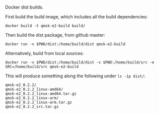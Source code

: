 Docker dist builds.

First build the build image, which includes all the build dependencies:

    docker build -t qmsk-e2-build build/ 

Then build the dist package, from github master:

    docker run -v $PWD/dist:/home/build/dist qmsk-e2-build

Alternatively, build from local sources:

    docker run -v $PWD/dist:/home/build/dist -v $PWD:/home/build/src -e SRC=/home/build/src qmsk-e2-build

This will produce something along the following under `ls -1p dist/`:

```
qmsk-e2_0.2.2/
qmsk-e2_0.2.2_linux-amd64/
qmsk-e2_0.2.2_linux-amd64.tar.gz
qmsk-e2_0.2.2_linux-arm/
qmsk-e2_0.2.2_linux-arm.tar.gz
qmsk-e2_0.2.2_src.tar.gz
```
